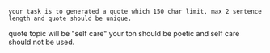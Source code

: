 ``` your task is to generated a quote which 150 char limit, max 2 sentence length and quote should be unique. ``` 

quote topic will be "self care" your ton should be poetic and self care should not be used.